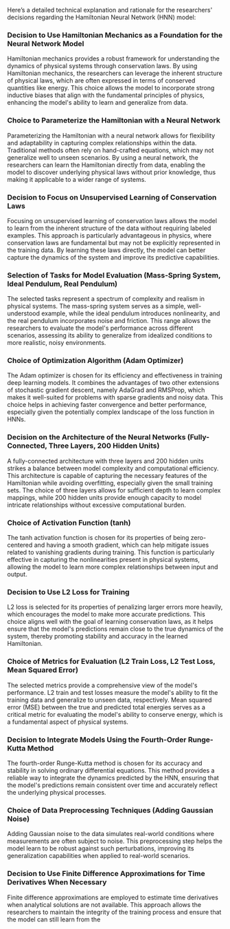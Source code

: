 Here’s a detailed technical explanation and rationale for the researchers' decisions regarding the Hamiltonian Neural Network (HNN) model:

### Decision to Use Hamiltonian Mechanics as a Foundation for the Neural Network Model
Hamiltonian mechanics provides a robust framework for understanding the dynamics of physical systems through conservation laws. By using Hamiltonian mechanics, the researchers can leverage the inherent structure of physical laws, which are often expressed in terms of conserved quantities like energy. This choice allows the model to incorporate strong inductive biases that align with the fundamental principles of physics, enhancing the model's ability to learn and generalize from data.

### Choice to Parameterize the Hamiltonian with a Neural Network
Parameterizing the Hamiltonian with a neural network allows for flexibility and adaptability in capturing complex relationships within the data. Traditional methods often rely on hand-crafted equations, which may not generalize well to unseen scenarios. By using a neural network, the researchers can learn the Hamiltonian directly from data, enabling the model to discover underlying physical laws without prior knowledge, thus making it applicable to a wider range of systems.

### Decision to Focus on Unsupervised Learning of Conservation Laws
Focusing on unsupervised learning of conservation laws allows the model to learn from the inherent structure of the data without requiring labeled examples. This approach is particularly advantageous in physics, where conservation laws are fundamental but may not be explicitly represented in the training data. By learning these laws directly, the model can better capture the dynamics of the system and improve its predictive capabilities.

### Selection of Tasks for Model Evaluation (Mass-Spring System, Ideal Pendulum, Real Pendulum)
The selected tasks represent a spectrum of complexity and realism in physical systems. The mass-spring system serves as a simple, well-understood example, while the ideal pendulum introduces nonlinearity, and the real pendulum incorporates noise and friction. This range allows the researchers to evaluate the model's performance across different scenarios, assessing its ability to generalize from idealized conditions to more realistic, noisy environments.

### Choice of Optimization Algorithm (Adam Optimizer)
The Adam optimizer is chosen for its efficiency and effectiveness in training deep learning models. It combines the advantages of two other extensions of stochastic gradient descent, namely AdaGrad and RMSProp, which makes it well-suited for problems with sparse gradients and noisy data. This choice helps in achieving faster convergence and better performance, especially given the potentially complex landscape of the loss function in HNNs.

### Decision on the Architecture of the Neural Networks (Fully-Connected, Three Layers, 200 Hidden Units)
A fully-connected architecture with three layers and 200 hidden units strikes a balance between model complexity and computational efficiency. This architecture is capable of capturing the necessary features of the Hamiltonian while avoiding overfitting, especially given the small training sets. The choice of three layers allows for sufficient depth to learn complex mappings, while 200 hidden units provide enough capacity to model intricate relationships without excessive computational burden.

### Choice of Activation Function (tanh)
The tanh activation function is chosen for its properties of being zero-centered and having a smooth gradient, which can help mitigate issues related to vanishing gradients during training. This function is particularly effective in capturing the nonlinearities present in physical systems, allowing the model to learn more complex relationships between input and output.

### Decision to Use L2 Loss for Training
L2 loss is selected for its properties of penalizing larger errors more heavily, which encourages the model to make more accurate predictions. This choice aligns well with the goal of learning conservation laws, as it helps ensure that the model's predictions remain close to the true dynamics of the system, thereby promoting stability and accuracy in the learned Hamiltonian.

### Choice of Metrics for Evaluation (L2 Train Loss, L2 Test Loss, Mean Squared Error)
The selected metrics provide a comprehensive view of the model's performance. L2 train and test losses measure the model's ability to fit the training data and generalize to unseen data, respectively. Mean squared error (MSE) between the true and predicted total energies serves as a critical metric for evaluating the model's ability to conserve energy, which is a fundamental aspect of physical systems.

### Decision to Integrate Models Using the Fourth-Order Runge-Kutta Method
The fourth-order Runge-Kutta method is chosen for its accuracy and stability in solving ordinary differential equations. This method provides a reliable way to integrate the dynamics predicted by the HNN, ensuring that the model's predictions remain consistent over time and accurately reflect the underlying physical processes.

### Choice of Data Preprocessing Techniques (Adding Gaussian Noise)
Adding Gaussian noise to the data simulates real-world conditions where measurements are often subject to noise. This preprocessing step helps the model learn to be robust against such perturbations, improving its generalization capabilities when applied to real-world scenarios.

### Decision to Use Finite Difference Approximations for Time Derivatives When Necessary
Finite difference approximations are employed to estimate time derivatives when analytical solutions are not available. This approach allows the researchers to maintain the integrity of the training process and ensure that the model can still learn from the